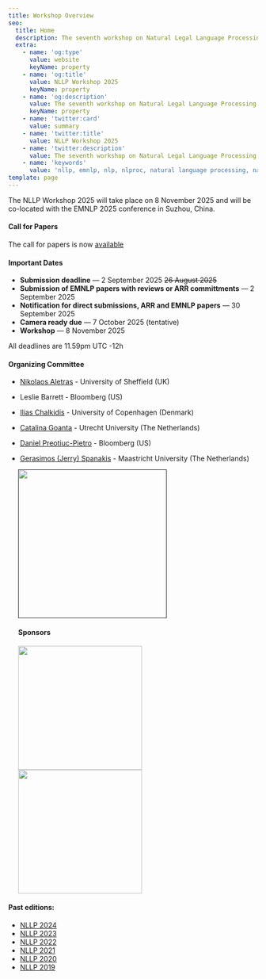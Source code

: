 ```yaml
---
title: Workshop Overview
seo:
  title: Home
  description: The seventh workshop on Natural Legal Language Processing (NLLP 2025) explores methods and applications of Natural Language Processing for the Legal Domain by focusing on legal text and text with legal significance. Co-located with EMNLP 2025.
  extra:
    - name: 'og:type'
      value: website
      keyName: property
    - name: 'og:title'
      value: NLLP Workshop 2025
      keyName: property
    - name: 'og:description'
      value: The seventh workshop on Natural Legal Language Processing (NLLP 2025) explores methods and applications of Natural Language Processing for the Legal Domain by focusing on legal text and text with legal significance. Co-located with EMNLP 2025.
      keyName: property
    - name: 'twitter:card'
      value: summary
    - name: 'twitter:title'
      value: NLLP Workshop 2025
    - name: 'twitter:description'
      value: The seventh workshop on Natural Legal Language Processing (NLLP 2025) explores methods and applications of Natural Language Processing for the Legal Domain by focusing on legal text and text with legal significance. Co-located with EMNLP 2025.
    - name: 'keywords'
      value: 'nllp, emnlp, nlp, nlproc, natural language processing, natural legal language processing, legal text, legal domain language'
template: page
---
```


The NLLP Workshop 2025 will take place on 8 November 2025 and will be co-located with the EMNLP 2025 conference in Suzhou, China.

<div class="grid-2-1">
  <div class="grid-2-1-left">

#### Call for Papers

The call for papers is now [available](https://nllpw.org/workshop/call)

#### Important Dates

- **Submission deadline** ― 2 September 2025 ~~26 August 2025~~
- **Submission of EMNLP papers with reviews or ARR committments** ― 2 September 2025
- **Notification for direct submissions, ARR and EMNLP papers** ― 30 September 2025
- **Camera ready due** ― 7 October 2025 (tentative) 
- **Workshop** ― 8 November 2025

All deadlines are 11.59pm UTC -12h

#### Organizing Committee 

- [Nikolaos Aletras](http://nikosaletras.com) - University of Sheffield (UK)
- Leslie Barrett - Bloomberg (US)
- [Ilias Chalkidis](https://iliaschalkidis.github.io/) - University of Copenhagen (Denmark)
- [Catalina Goanta](https://www.uu.nl/staff/ECGoanta) - Utrecht University (The Netherlands)
- [Daniel Preotiuc-Pietro](http://www.preotiuc.ro) - Bloomberg (US)
- [Gerasimos (Jerry) Spanakis](https://dke.maastrichtuniversity.nl/jerry.spanakis/) - Maastricht University (The Netherlands)

  </div>

  <div class="grid-2-1-right" style="padding-left: 20px">

  [<img src="/images/nllp2025.jpg" width="300"/>]()

    #### Sponsors

[<img src="/images/bloomberg.png" width="250"/>](https://www.bloomberg.com/company/values/tech-at-bloomberg/artificial-intelligence-ai/)
[<img src="/images/ercwhite.png" width="250"/>](https://humanads.eu)

  </div>
</div>



#### Past editions:
- [NLLP 2024](https://nllpw.org/workshop/nllp-2024)
- [NLLP 2023](https://nllpw.org/workshop/nllp-2023)
- [NLLP 2022](https://nllpw.org/workshop/nllp-2022)
- [NLLP 2021](https://nllpw.org/workshop/nllp-2021)
- [NLLP 2020](https://sites.google.com/view/nllp/home)
- [NLLP 2019](https://sites.google.com/view/nllp/nllp-2019)
